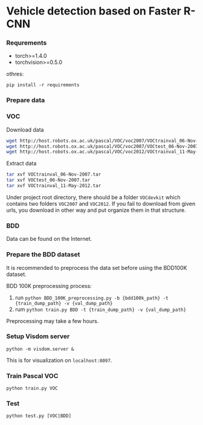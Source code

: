 # Vehicle detection based on Faster R-CNN
### Requrements
* torch>=1.4.0
* torchvision>=0.5.0

othres:

`pip install -r requirements`
### Prepare data
### VOC
Download data
```bash
wget http://host.robots.ox.ac.uk/pascal/VOC/voc2007/VOCtrainval_06-Nov-2007.tar
wget http://host.robots.ox.ac.uk/pascal/VOC/voc2007/VOCtest_06-Nov-2007.tar
wget http://host.robots.ox.ac.uk/pascal/VOC/voc2012/VOCtrainval_11-May-2012.tar
```
Extract data
```bash
tar xvf VOCtrainval_06-Nov-2007.tar
tar xvf VOCtest_06-Nov-2007.tar
tar xvf VOCtrainval_11-May-2012.tar
```
Under project root directory, there should be a folder `VOCdevkit` which contains two folders `VOC2007` and `VOC2012`. If you fail to download from given urls, you download in other way and put organize them in that structure.

### BDD

Data can be found on the Internet.

### Prepare the BDD dataset

It is recommended to preprocess the data set before using the BDD100K dataset. 

BDD 100K preprocessing process:
1. run `python BDD_100K_preprocessing.py -b {bdd100k_path} -t {train_dump_path} -v {val_dump_path}`
2. rum `python train.py BDD -t {train_dump_path} -v {val_dump_path}`

Preprocessing may take a few hours.

### Setup Visdom server
`python -m visdom.server &`

This is for visualization on `localhost:8097`.

### Train Pascal VOC
`python train.py VOC`

### Test
`python test.py [VOC|BDD]`